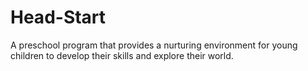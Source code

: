 # Head-Start
A preschool program that provides a nurturing environment for young children to develop their skills and explore their world.
